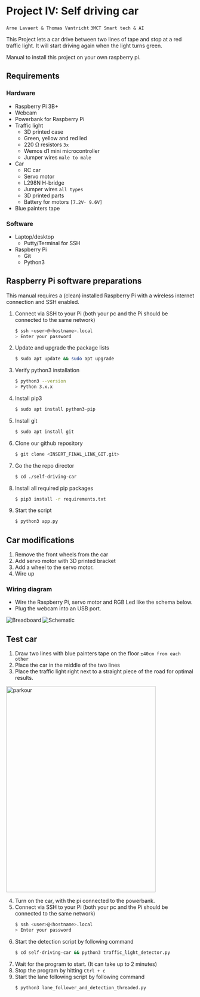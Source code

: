 # Project IV: Self driving car
`Arne Lavaert & Thomas Vantricht`
`3MCT Smart tech & AI`

This Project lets a car drive between two lines of tape and stop at a red traffic light. It will start driving again when the light turns green.

Manual to install this project on your own raspberry pi.

## Requirements
### Hardware
- Raspberry Pi 3B+
- Webcam
- Powerbank for Raspberry Pi
- Traffic light
    - 3D printed case
    - Green, yellow and red led
    - 220 Ω resistors `3x`
    - Wemos d1 mini microcontroller
    - Jumper wires `male to male`
- Car
    - RC car
    - Servo motor
    - L298N H-bridge
    - Jumper wires `all types`
    - 3D printed parts
    - Battery for motors `[7.2V- 9.6V]`
- Blue painters tape

### Software
- Laptop/desktop
    - Putty/Terminal for SSH
- Raspberry Pi
    - Git
    - Python3


## Raspberry Pi software preparations
This manual requires a (clean) installed Raspberry Pi with a wireless internet connection and SSH enabled.


1. Connect via SSH to your Pi (both your pc and the Pi should be connected to the same network)
    ```bash
    $ ssh <user>@<hostname>.local
    > Enter your password
    ```
2. Update and upgrade the package lists
    ```bash
    $ sudo apt update && sudo apt upgrade
    ```
3. Verify python3 installation
    ```bash
    $ python3 --version
    > Python 3.x.x
    ```
4. Install pip3
    ```bash
    $ sudo apt install python3-pip
    ```
5. Install git
    ```bash
    $ sudo apt install git
    ```
6. Clone our github repository
    ```bash
    $ git clone <INSERT_FINAL_LINK_GIT.git>
    ```
7. Go the the repo director
    ```bash
    $ cd ./self-driving-car
    ```
8. Install all required pip packages
    ```bash
    $ pip3 install -r requirements.txt
    ```
9. Start the script
    ```bash
    $ python3 app.py
    ```


## Car modifications
1. Remove the front wheels from the car
2. Add servo motor with 3D printed bracket
3. Add a wheel to the servo motor.
4. Wire up

### Wiring diagram
- Wire the Raspberry Pi, servo motor and RGB Led like the schema below.
- Plug the webcam into an USB port.

![Breadboard](https://i.imgur.com/nOB73XC.png)
![Schematic](https://i.imgur.com/B6AXt9e.png)

## Test car
1. Draw two lines with blue painters tape on the floor `±40cm from each other`
2. Place the car in the middle of the two lines
3. Place the traffic light right next to a straight piece of the road for optimal results.

<img src="https://i.imgur.com/bYsWuZP.jpg" width="400" height="550" alt="parkour"></img>

4. Turn on the car, with the pi connected to the powerbank.
5. Connect via SSH to your Pi (both your pc and the Pi should be connected to the same network)
   ```bash
   $ ssh <user>@<hostname>.local
   > Enter your password
   ```
5. Start the detection script by following command
    ```bash
    $ cd self-driving-car && python3 traffic_light_detector.py
    ```
5. Wait for the program to start. (It can take up to 2 minutes)
6. Stop the program by hitting `Ctrl + c`
7. Start the lane following script by following command
    ```bash
    $ python3 lane_follower_and_detection_threaded.py
    ```
